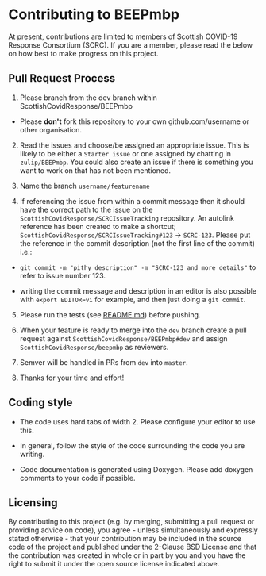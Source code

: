 # Contributing to BEEPmbp

At present, contributions are limited to members of Scottish COVID-19
Response Consortium (SCRC).  If you are a member, please read the
below on how best to make progress on this project.

## Pull Request Process

1.  Please branch from the dev branch within
   ScottishCovidResponse/BEEPmbp

-   Please **don't** fork this repository to your own
     github.com/username or other organisation.

2.  Read the issues and choose/be assigned an appropriate issue. This
   is likely to be either a `Starter issue` or one assigned by
   chatting in `zulip/BEEPmbp`. You could also create an issue if
   there is something you want to work on that has not been mentioned.

3.  Name the branch `username/featurename`

4.  If referencing the issue from within a commit message then it
   should have the correct path to the issue on the
   `ScottishCovidResponse/SCRCIssueTracking` repository. An autolink
   reference has been created to make a shortcut;
   `ScottishCovidResponse/SCRCIssueTracking#123` -> `SCRC-123`. Please
   put the reference in the commit description (not the first line of
   the commit) i.e.:

-   `git commit -m "pithy description" -m "SCRC-123 and more details"` to refer to issue number 123. 

-   writing the commit message and description in an editor is also
      possible with `export EDITOR=vi` for example, and then just
      doing a `git commit`.

5.  Please run the tests (see [README.md](README.md)) before pushing.

6.  When your feature is ready to merge into the `dev` branch
   create a pull request against `ScottishCovidResponse/BEEPmbp#dev`
   and assign `ScottishCovidResponse/beepmbp` as reviewers.

7.  Semver will be handled in PRs from `dev` into `master`.

8.  Thanks for your time and effort!

## Coding style

-   The code uses hard tabs of width 2. Please configure your editor to
  use this.

-   In general, follow the style of the code surrounding the code you
  are writing.

-   Code documentation is generated using Doxygen.  Please add doxygen
  comments to your code if possible.

## Licensing

By contributing to this project (e.g. by merging, submitting a pull
request or providing advice on code), you agree - unless
simultaneously and expressly stated otherwise - that your contribution
may be included in the source code of the project and published under
the 2-Clause BSD License and that the contribution was created in
whole or in part by you and you have the right to submit it under the
open source license indicated above.
